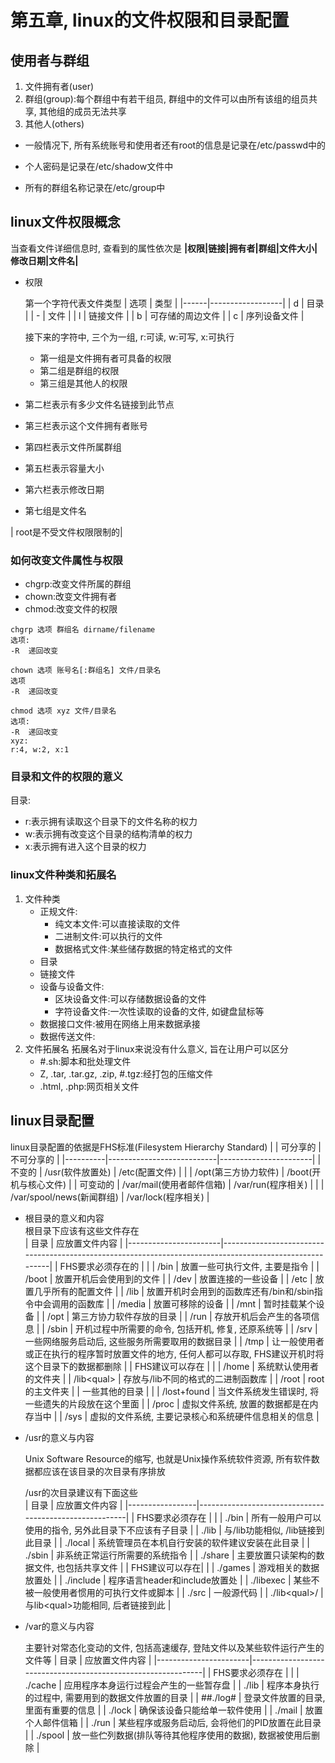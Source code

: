 # 第五章, linux的文件权限和目录配置

## 使用者与群组
1.  文件拥有者(user)
2.  群组(group):每个群组中有若干组员, 群组中的文件可以由所有该组的组员共享, 其他组的成员无法共享
3.  其他人(others)
- 一般情况下, 所有系统账号和使用者还有root的信息是记录在/etc/passwd中的  

- 个人密码是记录在/etc/shadow文件中  

- 所有的群组名称记录在/etc/group中
## linux文件权限概念
当查看文件详细信息时, 查看到的属性依次是
**|权限|链接|拥有者|群组|文件大小|修改日期|文件名|**
-   权限  

    第一个字符代表文件类型
    | 选项 | 类型             |
    |------|------------------|
    | d    | 目录             |
    | \-   | 文件             |
    | l    | 链接文件         |
    | b    | 可存储的周边文件 |
    | c    | 序列设备文件     |

    接下来的字符中, 三个为一组, r:可读, w:可写, x:可执行  
    - 第一组是文件拥有者可具备的权限  
    - 第二组是群组的权限  
    - 第三组是其他人的权限  
-   第二栏表示有多少文件名链接到此节点
-   第三栏表示这个文件拥有者账号
-   第四栏表示文件所属群组
-   第五栏表示容量大小
-   第六栏表示修改日期
-   第七组是文件名

|  root是不受文件权限限制的|

### 如何改变文件属性与权限
-   chgrp:改变文件所属的群组  
-   chown:改变文件拥有者  
-   chmod:改变文件的权限
```shell
chgrp 选项 群组名 dirname/filename
选项:
-R  递回改变

chown 选项 账号名[:群组名] 文件/目录名
选项
-R  递回改变

chmod 选项 xyz 文件/目录名
选项:
-R  递回改变
xyz:
r:4, w:2, x:1
```


### 目录和文件的权限的意义
目录:  
- r:表示拥有读取这个目录下的文件名称的权力
- w:表示拥有改变这个目录的结构清单的权力
- x:表示拥有进入这个目录的权力

### linux文件种类和拓展名
1.  文件种类
    -   正规文件:  
        -   纯文本文件:可以直接读取的文件  
        -   二进制文件:可以执行的文件
        -   数据格式文件:某些储存数据的特定格式的文件
    -   目录
    -   链接文件
    -   设备与设备文件:
        -   区块设备文件:可以存储数据设备的文件
        -   字符设备文件:一次性读取的设备的文件, 如键盘鼠标等
    -   数据接口文件:被用在网络上用来数据承接
    -   数据传送文件:
2.  文件拓展名
   拓展名对于linux来说没有什么意义, 旨在让用户可以区分
    -   #.sh:脚本和批处理文件
    -   Z, .tar, .tar.gz, .zip, #.tgz:经打包的压缩文件
    -   .html, .php:网页相关文件

## linux目录配置
linux目录配置的依据是FHS标准(Filesystem Hierarchy Standard)
|          | 可分享的                  | 不可分享的            |
|----------|---------------------------|-----------------------|
| 不变的   | /usr(软件放置处)          | /etc(配置文件)        |
|          | /opt(第三方协力软件)      | /boot(开机与核心文件) |
| 可变动的 | /var/mail(使用者邮件信箱) | /var/run(程序相关)    |
|          | /var/spool/news(新闻群组) | /var/lock(程序相关)   |

-   根目录的意义和内容  
    根目录下应该有这些文件存在  
    | 目录                  | 应放置文件内容                                                                                          |
    |-----------------------|---------------------------------------------------------------------------------------------------------|
    | FHS要求必须存在的   |                                                                                                         |
    | /bin                  | 放置一些可执行文件, 主要是指令                                                                          |
    | /boot                 | 放置开机后会使用到的文件                                                                                |
    | /dev                  | 放置连接的一些设备                                                                                      |
    | /etc                  | 放置几乎所有的配置文件                                                                                  |
    | /lib                  | 放置开机时会用到的函数库还有/bin和/sbin指令中会调用的函数库                                             |
    | /media                | 放置可移除的设备                                                                                        |
    | /mnt                  | 暂时挂载某个设备                                                                                        |
    | /opt                  | 第三方协力软件存放的目录                                                                                |
    | /run                  | 存放开机后会产生的各项信息                                                                              |
    | /sbin                 | 开机过程中所需要的命令, 包括开机, 修复, 还原系统等                                                      |
    | /srv                  | 一些网络服务启动后, 这些服务所需要取用的数据目录                                                        |
    | /tmp                  | 让一般使用者或正在执行的程序暂时放置文件的地方, 任何人都可以存取, FHS建议开机时将这个目录下的数据都删除 |
    | FHS建议可以存在       |                                                                                                         |
    | /home                 | 系统默认使用者的文件夹                                                                                  |
    | /lib\<qual>           | 存放与/lib不同的格式的二进制函数库                                                                      |
    | /root                 | root的主文件夹                                                                                          |
    | 一些其他的目录        |                                                                                                         |
    | /lost+found           | 当文件系统发生错误时, 将一些遗失的片段放在这个里面                                                      |
    | /proc                 | 虚拟文件系统, 放置的数据都是在内存当中                                                                  |
    | /sys                  | 虚拟的文件系统, 主要记录核心和系统硬件信息相关的信息                                                    |

-   /usr的意义与内容  

    Unix Software Resource的缩写, 也就是Unix操作系统软件资源, 所有软件数据都应该在该目录的次目录有序排放  

    /usr的次目录建议有下面这些  
    | 目录            | 应放置文件内容                                         |
    |-----------------|--------------------------------------------------------|
    | FHS要求必须存在 |                                                         |
    | ./bin           | 所有一般用户可以使用的指令, 另外此目录下不应该有子目录 |
    | ./lib           | 与/lib功能相似, /lib链接到此目录                       |
    | ./local         | 系统管理员在本机自行安装的软件建议安装在此目录         |
    | ./sbin          | 非系统正常运行所需要的系统指令                         |
    | ./share         | 主要放置只读架构的数据文件, 也包括共享文件             |
    | FHS建议可以存在|                                                          |
    | ./games         | 游戏相关的数据放置处                                   |
    | ./include       | 程序语言header和include放置处                          |
    | ./libexec       | 某些不被一般使用者惯用的可执行文件或脚本               |
    | ./src           | 一般源代码                                             |
    | ./lib\<qual>/   | 与lib\<qual>功能相同, 后者链接到此                     |

-   /var的意义与内容

    主要针对常态化变动的文件, 包括高速缓存, 登陆文件以及某些软件运行产生的文件等
    | 目录                  | 应放置文件内容                                               |
    |-----------------------|--------------------------------------------------------------|
    | FHS要求必须存在    |                                                              |
    | ./cache               | 应用程序本身运行过程会产生的一些暂存盘                       |
    | ./lib                 | 程序本身执行的过程中, 需要用到的数据文件放置的目录           |
    | ##./log#             | 登录文件放置的目录, 里面有重要的信息                         |
    | ./lock                | 确保该设备只能给单一软件使用                                 |
    | ./mail                | 放置个人邮件信箱                                             |
    | ./run                 | 某些程序或服务启动后, 会将他们的PID放置在此目录              |
    | ./spool               | 放一些伫列数据(排队等待其他程序使用的数据), 数据被使用后删除 |
